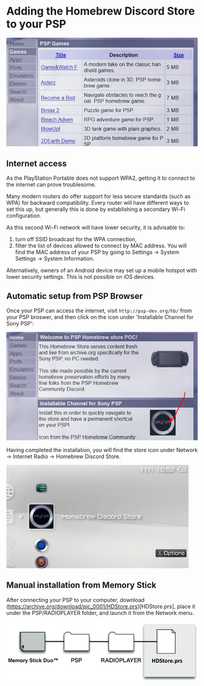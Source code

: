 # Adding the Homebrew Discord Store to your PSP

![Homebrew Discord Store](hdstore-img/hdstore_front.png)

## Internet access

As the PlayStation Portable does not support WPA2, getting it to connect to the internet can prove troublesome.

Many modern routers do offer support for less secure standards (such as WPA) for backward compatibility. Every router will have different ways to set this up, but generally this is done by establishing a secondary Wi-Fi configuration. 

As this second Wi-Fi network will have lower security, it is advisable to:

1. turn off SSID broadcast for the WPA connection,
1. filter the list of devices allowed to connect by MAC address. You will find the MAC address of your PSP by going to Settings -> System Settings -> System Information.

Alternatively, owners of an Android device may set up a mobile hotspot with lower security settings. This is not possible on iOS devices.

## Automatic setup from PSP Browser

Once your PSP can access the internet, visit `http://psp-dev.org/hb/` from your PSP broswer, and then click on the icon under 'Installable Channel for Sony PSP': 

![Homebrew Discord Store](hdstore-img/browser_install.png)

Having completed the installation, you will find the store icon under Network -> Internet Radio -> Homebrew Discord Store.

![The Store icon](hdstore-img/hdstore_icon.png)

## Manual installation from Memory Stick

After connecting your PSP to your computer, download (https://archive.org/download/pic_0001/HDStore.prs)[HDStore.prs], place it under the PSP/RADIOPLAYER folder, and launch it from the Network menu.

![Save path for the HDStore channel](hdstore-img/hdstore_save_path.png)
